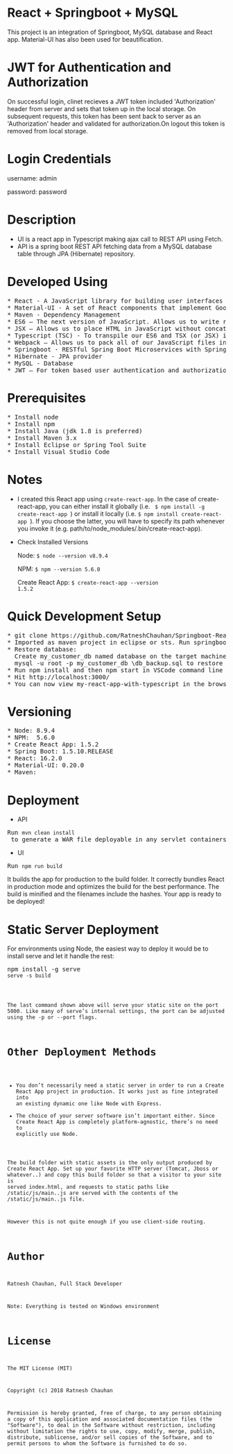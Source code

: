 # React + Springboot + MySQL
This project is an integration of Springboot, MySQL database and React app. Material-UI has also been used for beautification.

JWT for Authentication and Authorization  
===========================================
On successful login, clinet recieves a JWT token included 'Authorization' header from server and sets that token up in the local storage. On subsequent requests, this token has been sent back to server as an 'Authorization' header and validated for authorization.On logout this token is removed from local storage. 

Login Credentials
=========================
username: admin

password: password

Description
====================
* UI is a react app in Typescript making ajax call to REST API using Fetch. 
* API is a spring boot REST API fetching data from a MySQL database table through JPA (Hibernate) repository.

Developed Using
===================
<pre>
* React - A JavaScript library for building user interfaces
* Material-UI - A set of React components that implement Google's Material Design specification because we want things to be pretty
* Maven - Dependency Management
* ES6 – The next version of JavaScript. Allows us to write real JavaScript classes.
* JSX – Allows us to place HTML in JavaScript without concatenating strings.
* Typescript (TSC) - To transpile our ES6 and TSX (or JSX) into ES5 and Javascript
* Webpack – Allows us to pack all of our JavaScript files into one bundle
* Springboot - RESTful Spring Boot Microservices with Spring Data JPA (Spring Data REST)
* Hibernate - JPA provider
* MySQL - Database
* JWT – For token based user authentication and authorization
</pre>
Prerequisites
=================
<pre>
* Install node 
* Install npm 
* Install Java (jdk 1.8 is preferred)
* Install Maven 3.x
* Install Eclipse or Spring Tool Suite
* Install Visual Studio Code
</pre>
Notes
============
 * I created this React app using <code>create-react-app</code>. In the case of create-react-app, you can either install it globally (i.e. <code> $ npm install -g create-react-app </code>) or install it locally (i.e. <code>$ npm install create-react-app </code>). If you choose the latter, you will have to specify its path whenever you invoke it (e.g. path/to/node_modules/.bin/create-react-app). 
 
 * Check Installed Versions
 
    Node: <code>$ node --version
    v8.9.4 </code>
              
    NPM: <code>$ npm  --version
    5.6.0</code>
              
    Create React App: <code>$ create-react-app  --version 
    1.5.2</code>
 

Quick Development Setup
=======================
<pre>
* git clone https://github.com/RatneshChauhan/Springboot-React-Typescript-Material-UI-MySQL.git
* Imported as maven project in eclipse or sts. Run springboot application on embedded Tomcat. 
* Restore database:
  Create my_customer_db named database on the target machine and run:
  mysql -u root -p my_customer_db <path-to-db_backup>\db_backup.sql to restore the backup
* Run npm install and then npm start in VSCode command line
* Hit http://localhost:3000/
* You can now view my-react-app-with-typescript in the browser proxying request /api/customer/all from http://localhost:3000 to          http://localhost:8080/ 
</pre> 

Versioning
======================
<pre>
* Node: 8.9.4
* NPM:  5.6.0
* Create React App: 1.5.2
* Spring Boot: 1.5.10.RELEASE
* React: 16.2.0
* Material-UI: 0.20.0
* Maven:
</pre>
Deployment
======================

* API

<pre>Run <code>mvn clean install</code> to generate a WAR file deployable in any servlet containers like Tomcat, Jboss, Websphere etc. </pre>

* UI

<pre>Run <code>npm run build</code></pre>
 
 It builds the app for production to the build folder.
 It correctly bundles React in production mode and optimizes the build for the best performance.
 The build is minified and the filenames include the hashes.
 Your app is ready to be deployed! 
 

 </pre>
 
Static Server Deployment
========================
For environments using Node, the easiest way to deploy it would be to install serve and let it handle the rest:
<pre>
npm install -g serve
<code>serve -s build
</pre>
The last command shown above will serve your static site on the port 5000. Like many of serve’s internal settings, the port can be adjusted using the -p or --port flags.

Other Deployment Methods
======================
* You don’t necessarily need a static server in order to run a Create React App project in production. It works just as fine integrated into an existing dynamic one like Node with Express.
* The choice of your server software isn’t important either. Since Create React App is completely platform-agnostic, there’s no need to explicitly use Node.

The build folder with static assets is the only output produced by Create React App. Set up your favorite HTTP server (Tomcat, Jboss or whatever..) and copy this build folder so that a visitor to your site is served index.html, and requests to static  paths like /static/js/main.<hash>.js are served with the contents of the /static/js/main.<hash>.js file.
 
However this is not quite enough if you use client-side routing. 

Author 
===================
Ratnesh Chauhan, Full Stack Developer

Note: Everything is tested on Windows environment

License
===========================
The MIT License (MIT)

Copyright (c) 2018 Ratnesh Chauhan

Permission is hereby granted, free of charge, to any person obtaining a copy of this application and associated documentation files (the "Software"), to deal in the Software without restriction, including without limitation the rights to use, copy, modify, merge, publish, distribute, sublicense, and/or sell copies of the Software, and to permit persons to whom the Software is furnished to do so.
